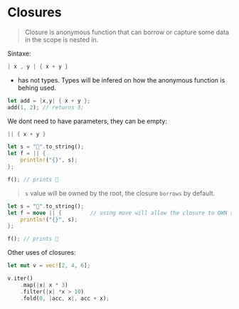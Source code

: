 # Closures

> Closure is anonymous function that can borrow or capture some data in the scope is nested in.


Sintaxe:

```rust
| x , y | { x + y }
```

- has not types. Types will be infered on how the anonymous function is behing used.

```rust
let add = |x,y| { x + y };
add(1, 2); // returns 3;
```


We dont need to have parameters, they can be empty:

```rust
|| { x + y }
```


```rust
let s = "🍓️".to_string();
let f = || {
	println!("{}", s);
};

f(); // prints 🍓️
```

> `s` value will be owned by the root, the closure `borrows` by default.


```rust
let s = "🍓️".to_string();
let f = move || {         // using move will allow the closure to OWN s
	println!("{}", s);
};

f(); // prints 🍓️
```


Other uses of closures:

```rust
let mut v = vec![2, 4, 6];

v.iter()
	.map(|x| x * 3)
	.filter(|x| *x > 10)
	.fold(0, |acc, x|, acc + x);
```
